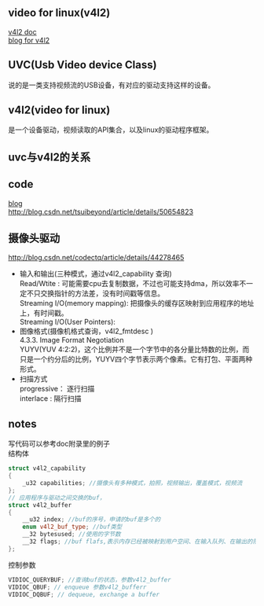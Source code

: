 video for linux(v4l2)
-----
[v4l2 doc](http://v4l.videotechnology.com/)  
[blog for v4l2](http://unicornx.github.io/2016/03/12/20160312-v4l2-app/)
## UVC(Usb Video device Class)
说的是一类支持视频流的USB设备，有对应的驱动支持这样的设备。

## v4l2(video for linux)
是一个设备驱动，视频读取的API集合，以及linux的驱动程序框架。

## uvc与v4l2的关系

## code
[blog](http://www.cnblogs.com/surpassal/archive/2012/12/19/zed_webcam_lab1.html)  
http://blog.csdn.net/tsuibeyond/article/details/50654823


## 摄像头驱动
http://blog.csdn.net/codectq/article/details/44278465


- 输入和输出(三种模式，通过v4l2_capability 查询)  
    Read/Wtite : 可能需要cpu去复制数据，不过也可能支持dma，所以效率不一定不只交换指针的方法差，没有时间戳等信息。  
    Streaming I/O(memory mapping): 把摄像头的缓存区映射到应用程序的地址上，有时间戳。  
    Streaming I/O(User Pointers):  
- 图像格式(摄像机格式查询，v4l2_fmtdesc )  
    4.3.3. Image Format Negotiation  
    YUYV(YUV 4:2:2)，这个比例并不是一个字节中的各分量比特数的比例，而只是一个约分后的比例，YUYV四个字节表示两个像素。它有打包、平面两种形式。
- 扫描方式  
    progressive： 逐行扫描  
    interlace : 隔行扫描
## notes
写代码可以参考doc附录里的例子  
结构体
```c++
struct v4l2_capability
{
    _u32 capabilities; //摄像头有多种模式，拍照，视频输出，覆盖模式，视频流
};
// 应用程序与驱动之间交换的buf，
struct v4l2_buffer
{
    __u32 index; //buf的序号，申请的buf是多个的
    enum v4l2_buf_type; //buf类型
    __32 bytesused; //使用的字节数
    __32 flags; //buf flafs,表示内存已经被映射到用户空间、在输入队列、在输出的队列
};
```

控制参数
```c++
VIDIOC_QUERYBUF; //查询buf的状态，参数v4l2_buffer
VIDIOC_QBUF; // enqueue 参数v4l2_bufferr
VIDIOC_DQBUF; // dequeue, exchange a buffer
```